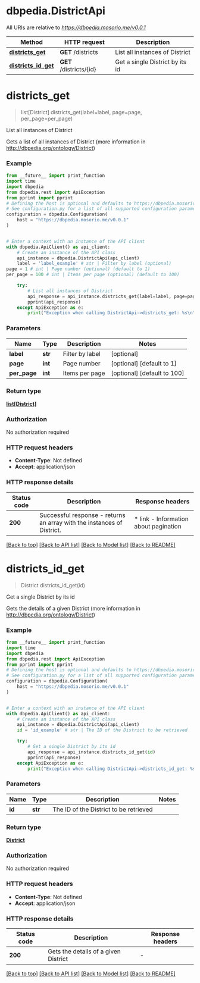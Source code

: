 # dbpedia.DistrictApi

All URIs are relative to *https://dbpedia.mosorio.me/v0.0.1*

Method | HTTP request | Description
------------- | ------------- | -------------
[**districts_get**](DistrictApi.md#districts_get) | **GET** /districts | List all instances of District
[**districts_id_get**](DistrictApi.md#districts_id_get) | **GET** /districts/{id} | Get a single District by its id


# **districts_get**
> list[District] districts_get(label=label, page=page, per_page=per_page)

List all instances of District

Gets a list of all instances of District (more information in http://dbpedia.org/ontology/District)

### Example

```python
from __future__ import print_function
import time
import dbpedia
from dbpedia.rest import ApiException
from pprint import pprint
# Defining the host is optional and defaults to https://dbpedia.mosorio.me/v0.0.1
# See configuration.py for a list of all supported configuration parameters.
configuration = dbpedia.Configuration(
    host = "https://dbpedia.mosorio.me/v0.0.1"
)


# Enter a context with an instance of the API client
with dbpedia.ApiClient() as api_client:
    # Create an instance of the API class
    api_instance = dbpedia.DistrictApi(api_client)
    label = 'label_example' # str | Filter by label (optional)
page = 1 # int | Page number (optional) (default to 1)
per_page = 100 # int | Items per page (optional) (default to 100)

    try:
        # List all instances of District
        api_response = api_instance.districts_get(label=label, page=page, per_page=per_page)
        pprint(api_response)
    except ApiException as e:
        print("Exception when calling DistrictApi->districts_get: %s\n" % e)
```

### Parameters

Name | Type | Description  | Notes
------------- | ------------- | ------------- | -------------
 **label** | **str**| Filter by label | [optional] 
 **page** | **int**| Page number | [optional] [default to 1]
 **per_page** | **int**| Items per page | [optional] [default to 100]

### Return type

[**list[District]**](District.md)

### Authorization

No authorization required

### HTTP request headers

 - **Content-Type**: Not defined
 - **Accept**: application/json

### HTTP response details
| Status code | Description | Response headers |
|-------------|-------------|------------------|
**200** | Successful response - returns an array with the instances of District. |  * link - Information about pagination <br>  |

[[Back to top]](#) [[Back to API list]](../README.md#documentation-for-api-endpoints) [[Back to Model list]](../README.md#documentation-for-models) [[Back to README]](../README.md)

# **districts_id_get**
> District districts_id_get(id)

Get a single District by its id

Gets the details of a given District (more information in http://dbpedia.org/ontology/District)

### Example

```python
from __future__ import print_function
import time
import dbpedia
from dbpedia.rest import ApiException
from pprint import pprint
# Defining the host is optional and defaults to https://dbpedia.mosorio.me/v0.0.1
# See configuration.py for a list of all supported configuration parameters.
configuration = dbpedia.Configuration(
    host = "https://dbpedia.mosorio.me/v0.0.1"
)


# Enter a context with an instance of the API client
with dbpedia.ApiClient() as api_client:
    # Create an instance of the API class
    api_instance = dbpedia.DistrictApi(api_client)
    id = 'id_example' # str | The ID of the District to be retrieved

    try:
        # Get a single District by its id
        api_response = api_instance.districts_id_get(id)
        pprint(api_response)
    except ApiException as e:
        print("Exception when calling DistrictApi->districts_id_get: %s\n" % e)
```

### Parameters

Name | Type | Description  | Notes
------------- | ------------- | ------------- | -------------
 **id** | **str**| The ID of the District to be retrieved | 

### Return type

[**District**](District.md)

### Authorization

No authorization required

### HTTP request headers

 - **Content-Type**: Not defined
 - **Accept**: application/json

### HTTP response details
| Status code | Description | Response headers |
|-------------|-------------|------------------|
**200** | Gets the details of a given District |  -  |

[[Back to top]](#) [[Back to API list]](../README.md#documentation-for-api-endpoints) [[Back to Model list]](../README.md#documentation-for-models) [[Back to README]](../README.md)

